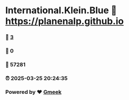 # International.Klein.Blue :link: https://planenalp.github.io 
### :page_facing_up: [3](https://planenalp.github.io/tag.html) 
### :speech_balloon: 0 
### :hibiscus: 57281 
### :alarm_clock: 2025-03-25 20:24:35 
### Powered by :heart: [Gmeek](https://github.com/Meekdai/Gmeek)
